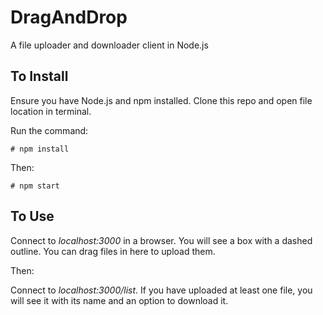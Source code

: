 # DragAndDrop
A file uploader and downloader client in Node.js


## To Install
Ensure you have Node.js and npm installed. Clone this repo and open file location in terminal.

Run the command:
```
# npm install
```
Then:
```
# npm start
```
## To Use
Connect to *localhost:3000* in a browser. You will see a box with a dashed outline. You can drag files in here to upload them.

Then:

Connect to *localhost:3000/list*. If you have uploaded at least one file, you will see it with its name and an option to download it. 
